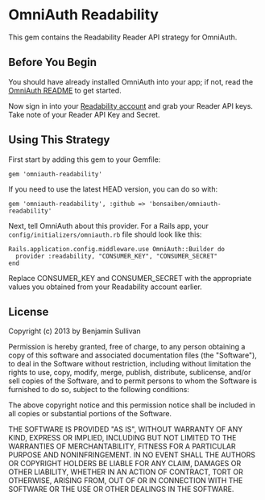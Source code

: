 # OmniAuth Readability

This gem contains the Readability Reader API strategy for OmniAuth.


## Before You Begin

You should have already installed OmniAuth into your app; if not, read the [OmniAuth README](https://github.com/intridea/omniauth) to get started.

Now sign in into your [Readability account](http://www.readability.com) and grab your Reader API keys. Take note of your Reader API Key and Secret.

## Using This Strategy

First start by adding this gem to your Gemfile:

    gem 'omniauth-readability'

If you need to use the latest HEAD version, you can do so with:

    gem 'omniauth-readability', :github => 'bonsaiben/omniauth-readability'

Next, tell OmniAuth about this provider. For a Rails app, your `config/initializers/omniauth.rb` file should look like this:

    Rails.application.config.middleware.use OmniAuth::Builder do
      provider :readability, "CONSUMER_KEY", "CONSUMER_SECRET"
    end

Replace CONSUMER_KEY and CONSUMER_SECRET with the appropriate values you obtained from your Readability account earlier.


## License

Copyright (c) 2013 by Benjamin Sullivan

Permission is hereby granted, free of charge, to any person obtaining a copy of this software and associated documentation files (the "Software"), to deal in the Software without restriction, including without limitation the rights to use, copy, modify, merge, publish, distribute, sublicense, and/or sell copies of the Software, and to permit persons to whom the Software is furnished to do so, subject to the following conditions:

The above copyright notice and this permission notice shall be included in all copies or substantial portions of the Software.

THE SOFTWARE IS PROVIDED "AS IS", WITHOUT WARRANTY OF ANY KIND, EXPRESS OR IMPLIED, INCLUDING BUT NOT LIMITED TO THE WARRANTIES OF MERCHANTABILITY, FITNESS FOR A PARTICULAR PURPOSE AND NONINFRINGEMENT. IN NO EVENT SHALL THE AUTHORS OR COPYRIGHT HOLDERS BE LIABLE FOR ANY CLAIM, DAMAGES OR OTHER LIABILITY, WHETHER IN AN ACTION OF CONTRACT, TORT OR OTHERWISE, ARISING FROM, OUT OF OR IN CONNECTION WITH THE SOFTWARE OR THE USE OR OTHER DEALINGS IN THE SOFTWARE.
